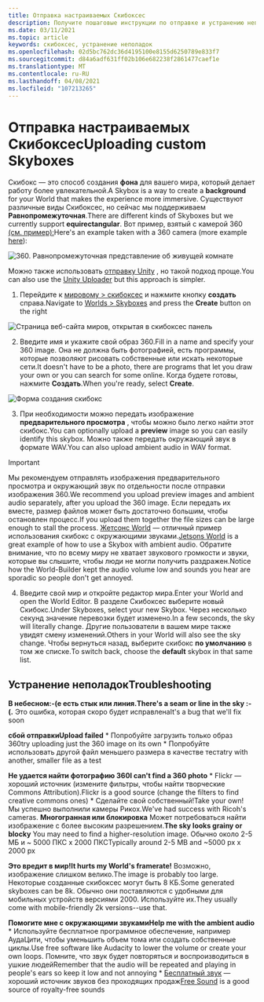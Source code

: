 ```yaml
---
title: Отправка настраиваемых Скибоксес
description: Получите пошаговые инструкции по отправке и устранению неполадок пользовательских скибоксес в Алтспацевр.
ms.date: 03/11/2021
ms.topic: article
keywords: скибоксес, устранение неполадок
ms.openlocfilehash: 02d5bc762dc36d4195100e8155d6250789e833f7
ms.sourcegitcommit: d84a6adf631ff02b106e682238f2861477caef1e
ms.translationtype: MT
ms.contentlocale: ru-RU
ms.lasthandoff: 04/08/2021
ms.locfileid: "107213265"
---
```

# <a name="uploading-custom-skyboxes"></a><span data-ttu-id="56580-104">Отправка настраиваемых Скибоксес</span><span class="sxs-lookup"><span data-stu-id="56580-104">Uploading custom Skyboxes</span></span>

<span data-ttu-id="56580-105">Скибокс — это способ создания **фона** для вашего мира, который делает работу более увлекательной.</span><span class="sxs-lookup"><span data-stu-id="56580-105">A Skybox is a way to create a **background** for your World that makes the experience more immersive.</span></span> <span data-ttu-id="56580-106">Существуют различные виды Скибоксес, но сейчас мы поддерживаем **Равнопромежуточная**.</span><span class="sxs-lookup"><span data-stu-id="56580-106">There are different kinds of Skyboxes but we currently support **equirectangular**.</span></span> <span data-ttu-id="56580-107">Вот пример, взятый с камерой 360 [(см. пример):](http://moments.mankindforward.com/)</span><span class="sxs-lookup"><span data-stu-id="56580-107">Here's an example taken with a 360 camera (more example [here](http://moments.mankindforward.com/)):</span></span> 

![360. Равнопромежуточная представление об живущей комнате](images/custom-skyboxes-img-01.jpeg)

<span data-ttu-id="56580-109">Можно также использовать [отправку Unity](world-building-toolkit-getting-started.md) , но такой подход проще.</span><span class="sxs-lookup"><span data-stu-id="56580-109">You can also use the [Unity Uploader](world-building-toolkit-getting-started.md) but this approach is simpler.</span></span>

1. <span data-ttu-id="56580-110">Перейдите к [мировому > скибоксес](https://account.altvr.com/skyboxes) и нажмите кнопку **создать** справа.</span><span class="sxs-lookup"><span data-stu-id="56580-110">Navigate to [Worlds > Skyboxes](https://account.altvr.com/skyboxes) and press the **Create** button on the right</span></span>

![Страница веб-сайта миров, открытая в скибоксес панель](images/custom-skyboxes-img-02.png)

2. <span data-ttu-id="56580-112">Введите имя и укажите свой образ 360.</span><span class="sxs-lookup"><span data-stu-id="56580-112">Fill in a name and specify your 360 image.</span></span> <span data-ttu-id="56580-113">Она не должна быть фотографией, есть программы, которые позволяют рисовать собственные или искать некоторые сети.</span><span class="sxs-lookup"><span data-stu-id="56580-113">It doesn't have to be a photo, there are programs that let you draw your own or you can search for some online.</span></span> <span data-ttu-id="56580-114">Когда будете готовы, нажмите **Создать**.</span><span class="sxs-lookup"><span data-stu-id="56580-114">When you're ready, select **Create**.</span></span> 

![Форма создания скибокс](images/custom-skyboxes-img-03.png)

3. <span data-ttu-id="56580-116">При необходимости можно передать изображение **предварительного просмотра** , чтобы можно было легко найти этот скибокс.</span><span class="sxs-lookup"><span data-stu-id="56580-116">You can optionally upload a **preview** image so you can easily identify this skybox.</span></span> <span data-ttu-id="56580-117">Можно также передать окружающий звук в формате WAV.</span><span class="sxs-lookup"><span data-stu-id="56580-117">You can also upload ambient audio in WAV format.</span></span> 

> [!IMPORTANT]
> <span data-ttu-id="56580-118">Мы рекомендуем отправлять изображения предварительного просмотра и окружающий звук по отдельности после отправки изображения 360.</span><span class="sxs-lookup"><span data-stu-id="56580-118">We recommend you upload preview images and ambient audio separately, after you upload the 360 image.</span></span> <span data-ttu-id="56580-119">Если передать их вместе, размер файлов может быть достаточно большим, чтобы остановлен процесс.</span><span class="sxs-lookup"><span data-stu-id="56580-119">If you upload them together the file sizes can be large enough to stall the process.</span></span> <span data-ttu-id="56580-120">[Жетсонс World](https://account.altvr.com/worlds/1004174988393054363/spaces/1084431533181240311) — отличный пример использования скибокс с окружающими звуками.</span><span class="sxs-lookup"><span data-stu-id="56580-120">[Jetsons World](https://account.altvr.com/worlds/1004174988393054363/spaces/1084431533181240311) is a great example of how to use a Skybox with ambient audio.</span></span> <span data-ttu-id="56580-121">Обратите внимание, что по всему миру не хватает звукового громкости и звуки, которые вы слышите, чтобы люди не могли получить раздражен.</span><span class="sxs-lookup"><span data-stu-id="56580-121">Notice how the World-Builder kept the audio volume low and sounds you hear are sporadic so people don't get annoyed.</span></span> 

4. <span data-ttu-id="56580-122">Введите свой мир и откройте редактор мира.</span><span class="sxs-lookup"><span data-stu-id="56580-122">Enter your World and open the World Editor.</span></span> <span data-ttu-id="56580-123">В разделе Скибоксес выберите новый Скибокс.</span><span class="sxs-lookup"><span data-stu-id="56580-123">Under Skyboxes, select your new Skybox.</span></span> <span data-ttu-id="56580-124">Через несколько секунд значение перевозки будет изменено.</span><span class="sxs-lookup"><span data-stu-id="56580-124">In a few seconds, the sky will literally change.</span></span> <span data-ttu-id="56580-125">Другие пользователи в вашем мире также увидят смену изменений.</span><span class="sxs-lookup"><span data-stu-id="56580-125">Others in your World will also see the sky change.</span></span> <span data-ttu-id="56580-126">Чтобы вернуться назад, выберите скибокс **по умолчанию** в том же списке.</span><span class="sxs-lookup"><span data-stu-id="56580-126">To switch back, choose the **default** skybox in that same list.</span></span> 

## <a name="troubleshooting"></a><span data-ttu-id="56580-127">Устранение неполадок</span><span class="sxs-lookup"><span data-stu-id="56580-127">Troubleshooting</span></span>

<span data-ttu-id="56580-128">**В небесном:-(е есть стык или линия.**</span><span class="sxs-lookup"><span data-stu-id="56580-128">**There's a seam or line in the sky :-(.**</span></span> <span data-ttu-id="56580-129">Это ошибка, которая скоро будет исправлена</span><span class="sxs-lookup"><span data-stu-id="56580-129">It's a bug that we'll fix soon</span></span>

<span data-ttu-id="56580-130">**сбой отправки**</span><span class="sxs-lookup"><span data-stu-id="56580-130">**Upload failed**</span></span>
    * <span data-ttu-id="56580-131">Попробуйте загрузить только образ 360</span><span class="sxs-lookup"><span data-stu-id="56580-131">try uploading just the 360 image on its own</span></span>
    * <span data-ttu-id="56580-132">Попробуйте использовать другой файл меньшего размера в качестве теста</span><span class="sxs-lookup"><span data-stu-id="56580-132">try with another, smaller file as a test</span></span>

<span data-ttu-id="56580-133">**Не удается найти фотографию 360**</span><span class="sxs-lookup"><span data-stu-id="56580-133">**I can't find a 360 photo**</span></span>
    * <span data-ttu-id="56580-134">Flickr — хороший источник (измените фильтры, чтобы найти творческие Commons Attribution).</span><span class="sxs-lookup"><span data-stu-id="56580-134">Flickr is a good source (change the filters to find creative commons ones)</span></span>
    * <span data-ttu-id="56580-135">Сделайте свой собственный!</span><span class="sxs-lookup"><span data-stu-id="56580-135">Take your own!</span></span> <span data-ttu-id="56580-136">Мы успешно выполнили камеры Рикох.</span><span class="sxs-lookup"><span data-stu-id="56580-136">We've had success with Ricoh's cameras.</span></span> 
<span data-ttu-id="56580-137">**Многогранная или блокировка** Может потребоваться найти изображение с более высоким разрешением.</span><span class="sxs-lookup"><span data-stu-id="56580-137">**The sky looks grainy or blocky** You may need to find a higher-resolution image.</span></span> <span data-ttu-id="56580-138">Обычно около 2-5 МБ и ~ 5000 ПКС x 2000 ПКС</span><span class="sxs-lookup"><span data-stu-id="56580-138">Typically around 2-5 MB and ~5000 px x 2000 px</span></span>

<span data-ttu-id="56580-139">**Это вредит в мир!**</span><span class="sxs-lookup"><span data-stu-id="56580-139">**It hurts my World's framerate!**</span></span>
<span data-ttu-id="56580-140">Возможно, изображение слишком велико.</span><span class="sxs-lookup"><span data-stu-id="56580-140">The image is probably too large.</span></span> <span data-ttu-id="56580-141">Некоторые созданные скибоксес могут быть 8 КБ.</span><span class="sxs-lookup"><span data-stu-id="56580-141">Some generated skyboxes can be 8k.</span></span> <span data-ttu-id="56580-142">Обычно они поставляются с удобными для мобильных устройств версиями 2000. Используйте их.</span><span class="sxs-lookup"><span data-stu-id="56580-142">They usually come with mobile-friendly 2k versions--use that.</span></span>

<span data-ttu-id="56580-143">**Помогите мне с окружающими звуками**</span><span class="sxs-lookup"><span data-stu-id="56580-143">**Help me with the ambient audio**</span></span>
    * <span data-ttu-id="56580-144">Используйте бесплатное программное обеспечение, например АудаЦити, чтобы уменьшить объем тома или создать собственные циклы.</span><span class="sxs-lookup"><span data-stu-id="56580-144">Use free software like Audacity to lower the volume or create your own loops.</span></span> <span data-ttu-id="56580-145">Помните, что звук будет повторяться и воспроизводиться в ушкие людей</span><span class="sxs-lookup"><span data-stu-id="56580-145">Remember that the audio will be repeated and playing in people's ears so keep it low and not annoying</span></span>
    * <span data-ttu-id="56580-146">[Бесплатный звук](https://freesound.org/) — хороший источник звуков без проходящих продаж</span><span class="sxs-lookup"><span data-stu-id="56580-146">[Free Sound](https://freesound.org/) is a good source of royalty-free sounds</span></span>
